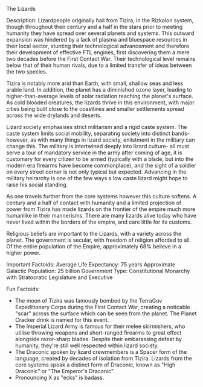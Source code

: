 The Lizards

Description:
Lizardpeople originally hail from Tizira, in the Rizkalon system, though throughout their century and a half in the stars prior to meeting humanity they have spread over several planets and systems. This outward expansion was hindered by a lack of plasma and bluespace resources in their local sector, stunting their technological advancement and therefore their development of effective FTL engines, first discovering them a mere two decades before the First Contact War. Their technological level remains below that of their human rivals, due to a limited transfer of ideas between the two species.

Tizira is notably more arid than Earth, with small, shallow seas and less arable land. In addition, the planet has a diminished ozone layer, leading to higher-than-average levels of solar radiation reaching the planet's surface. As cold blooded creatures, the lizards thrive in this environment, with major cities being built close to the coastlines and smaller settlements spread across the wide drylands and deserts.

Lizard society emphasises strict militarism and a rigid caste system. The caste system limits social mobility, separating society into distinct bands- however, as with many things in lizard society, enlistment in the military can change this. The military is intertwined deeply into lizard culture- all must serve a tour of mandatory service in the army after coming of age, it is customary for every citizen to be armed (typically with a blade, but into the modern era firearms have become commonplace), and the sight of a soldier on every street corner is not only typical but expected. Advancing in the military heirarchy is one of the few ways a low caste lizard might hope to raise his social standing.

As one travels further from the core systems however this culture softens. A century and a half of contact with humanity and a limited projection of power from Tizira has made lizards on the frontier of the empire much more humanlike in their mannerisms. There are many lizards alive today who have never lived within the borders of the empire, and care little for its customs.

Religious beliefs are important to the Lizards, with a variety across the planet. The government is secular, with freedom of religion afforded to all. Of the entire population of the Empire, approximately 68% believe in a higher power.

Important Factoids:
Average Life Expectancy: 75 years
Approximate Galactic Population: 25 billion
Government Type: Constitutional Monarchy with Stratocratic Legislature and Executive

Fun Factoids:
* The moon of Tizira was famously bombed by the TerraGov Expeditionary Corps during the First Contact War, creating a noticable "scar" across the surface which can be seen from the planet. The Planet Cracker drink is named for this event.
* The Imperial Lizard Army is famous for their melee skirmishers, who utilise throwing weapons and short-ranged firearms to great effect alongside razor-sharp blades. Despite their embarassing defeat by humanity, they're still well respected within lizard society.
* The Draconic spoken by lizard crewmembers is a Spacer form of the language, created by decades of isolation from Tizira. Lizards from the core systems speak a distinct form of Draconic, known as "High Draconic" or "The Emperor's Draconic".
* Pronouncing X as "ecks" is badass.